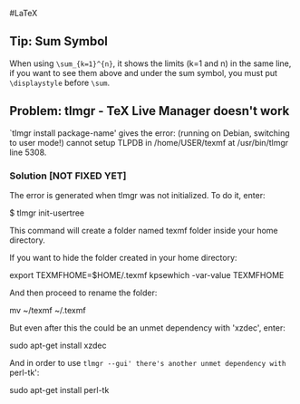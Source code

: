 #LaTeX
## Tip: Sum Symbol
When using `\sum_{k=1}^{n}`, it shows the limits (k=1 and n) in the same line, if you want to see them above and under the sum symbol, you must put `\displaystyle` before `\sum`.

## Problem: tlmgr - TeX Live Manager doesn't work
`tlmgr install package-name' gives the error:
(running on Debian, switching to user mode!)
cannot setup TLPDB in /home/USER/texmf at /usr/bin/tlmgr line 5308.

### Solution [NOT FIXED YET]
The error is generated when tlmgr was not initialized.
To do it, enter:

$ tlmgr init-usertree

This command will create a folder named texmf folder inside your home directory.

If you want to hide the folder created in your home directory:

export TEXMFHOME=$HOME/.texmf
kpsewhich -var-value TEXMFHOME

And then proceed to rename the folder:

mv ~/texmf ~/.texmf

But even after this the could be an unmet dependency with 'xzdec', enter:

sudo apt-get install xzdec

And in order to use `tlmgr --gui' there's another unmet dependency
with `perl-tk':

sudo apt-get install perl-tk
